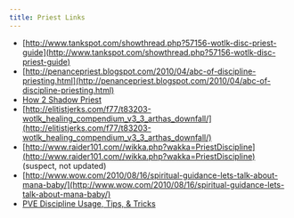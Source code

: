 ```yaml
---
title: Priest Links
---
```

  * [http://www.tankspot.com/showthread.php?57156-wotlk-disc-priest-guide](http://www.tankspot.com/showthread.php?57156-wotlk-disc-priest-guide)
  * [http://penancepriest.blogspot.com/2010/04/abc-of-discipline-priesting.html](http://penancepriest.blogspot.com/2010/04/abc-of-discipline-priesting.html)
  * [How 2 Shadow Priest](http://www.ixobelle.com/2010/05/quasi-guest-post-interview-how-2-shadow.html?utm_source=feedburner&utm_medium=feed&utm_campaign=Feed:+Ixobelle+(Ixobelle))
  * [http://elitistjerks.com/f77/t83203-wotlk_healing_compendium_v3_3_arthas_downfall/](http://elitistjerks.com/f77/t83203-wotlk_healing_compendium_v3_3_arthas_downfall/)
  * [http://www.raider101.com//wikka.php?wakka=PriestDiscipline](http://www.raider101.com//wikka.php?wakka=PriestDiscipline) (suspect, not updated)
  * [http://www.wow.com/2010/08/16/spiritual-guidance-lets-talk-about-mana-baby/](http://www.wow.com/2010/08/16/spiritual-guidance-lets-talk-about-mana-baby/)
  * [PVE Discipline Usage, Tips, & Tricks](http://www.wowhead.com/forums&topic=46719)
